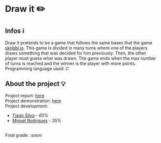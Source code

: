 # Draw it :pencil2:
## Infos :information_source:
Draw it pretends to be a game that follows the same bases that the game <a href="https://skribbl.io/">skribbl.io</a>. This game is divided in many turns where one of the players draws something that was
decided for him previously. Then, the other player must guess what was drawn. The game ends when the max number of turns is reached and the winner is the player with more points.<br>
Programming language used: <em>C</em>


## About the project :bulb:
Project report: <a href="https://github.com/TiagoCaldaSilva/FEUP-LCOM/blob/master/Pr%C3%A1ticas/proj/doc/lcom_proj.pdf">here</a><br>
Project demonstration: <a href="https://github.com/TiagoCaldaSilva/FEUP-LCOM/blob/master/Pr%C3%A1ticas/proj/doc/Projeto%20LCOM%20-%20DRAW%20IT%20(1080).mp4">here</a><br>
Project development:
<ul>
  <li><a href="https://github.com/TiagoCaldaSilva">Tiago Silva</a> - <em>65%</em></li>
  <li><a href="https://github.com/mikRodrigues">Miguel Rodrigues</a> - <em>35%</em></li>
</ul>
<br>
Final grade: <em>:soon:</em>
